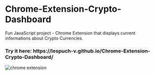 # Chrome-Extension-Crypto-Dashboard

Fun JavaScript project - Chrome Extension that displays current informations about Crypto Currencies. 

<h3>Try it here: https://lespuch-v.github.io/Chrome-Extension-Crypto-Dashboard/</h3>

![chrome extension](https://user-images.githubusercontent.com/36127590/146346781-0b3bf4e4-acce-404d-9953-416576e4cae0.png)
